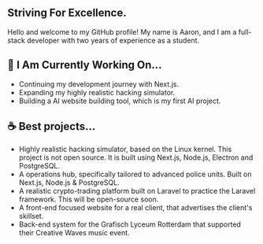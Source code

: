 ## Striving For Excellence.

Hello and welcome to my GitHub profile! My name is Aaron, and I am a full-stack developer with two years of experience as a student.

## 🔭 I Am Currently Working On...

- Continuing my development journey with Next.js.
- Expanding my highly realistic hacking simulator.
- Building a AI website building tool, which is my first AI project.

## ☕ Best projects...

- Highly realistic hacking simulator, based on the Linux kernel. This project is not open source. It is built using Next.js, Node.js, Electron and PostgreSQL.
- A operations hub, specifically tailored to advanced police units. Built on Next.js, Node.js & PostgreSQL.
- A realistic crypto-trading platform built on Laravel to practice the Laravel framework. This will be open-source soon.
- A front-end focused website for a real client, that advertises the client's skillset.
- Back-end system for the Grafisch Lyceum Rotterdam that supported their Creative Waves music event.
